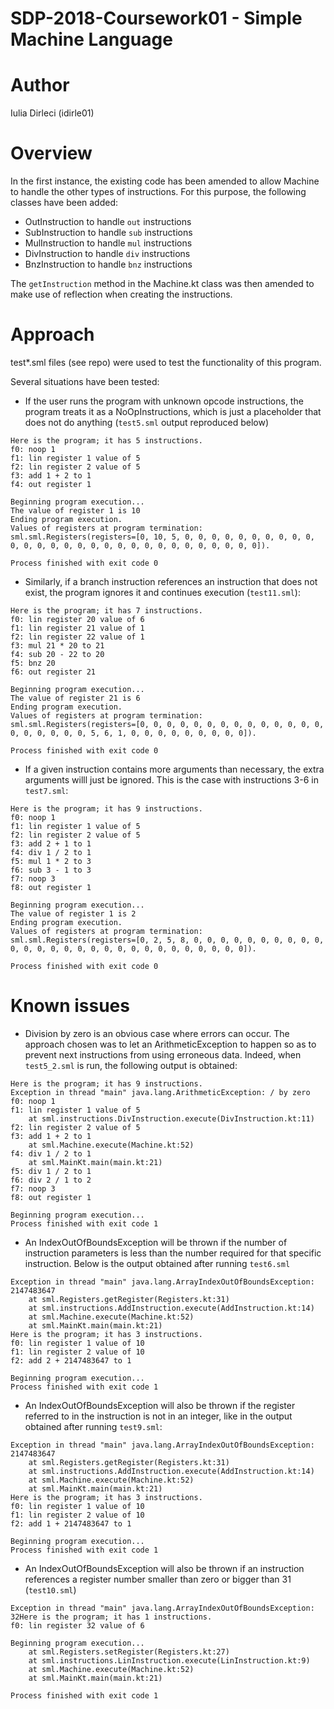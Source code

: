 # SDP-2018-Coursework01 - Simple Machine Language
# Author
Iulia Dirleci (idirle01)
# Overview
In the first instance, the existing code has been amended to allow Machine to handle the other types of instructions. 
For this purpose, the following classes have been added:

* OutInstruction to handle `out` instructions
* SubInstruction to handle `sub` instructions
* MulInstruction to handle `mul` instructions
* DivInstruction to handle `div` instructions
* BnzInstruction to handle `bnz` instructions
	
The `getInstruction` method in the Machine.kt class was then amended to make use of reflection when creating the instructions.

# Approach
test*.sml files (see repo) were used to test the functionality of this program. 

Several situations have been tested:
* If the user runs the program with unknown opcode instructions, the program treats it as a NoOpInstructions, which is just a placeholder that does not do anything (`test5.sml` output reproduced below)
```
Here is the program; it has 5 instructions.
f0: noop 1
f1: lin register 1 value of 5
f2: lin register 2 value of 5
f3: add 1 + 2 to 1
f4: out register 1

Beginning program execution...
The value of register 1 is 10
Ending program execution.
Values of registers at program termination: sml.sml.Registers(registers=[0, 10, 5, 0, 0, 0, 0, 0, 0, 0, 0, 0, 0, 0, 0, 0, 0, 0, 0, 0, 0, 0, 0, 0, 0, 0, 0, 0, 0, 0, 0, 0]).

Process finished with exit code 0
```

* Similarly, if a branch instruction references an instruction that does not exist, the program ignores it and continues execution (`test11.sml`):
```
Here is the program; it has 7 instructions.
f0: lin register 20 value of 6
f1: lin register 21 value of 1
f2: lin register 22 value of 1
f3: mul 21 * 20 to 21
f4: sub 20 - 22 to 20
f5: bnz 20
f6: out register 21

Beginning program execution...
The value of register 21 is 6
Ending program execution.
Values of registers at program termination: sml.sml.Registers(registers=[0, 0, 0, 0, 0, 0, 0, 0, 0, 0, 0, 0, 0, 0, 0, 0, 0, 0, 0, 0, 5, 6, 1, 0, 0, 0, 0, 0, 0, 0, 0, 0]).

Process finished with exit code 0
```
* If a given instruction contains more arguments than necessary, the extra arguments willl just be ignored. This is the case with instructions 3-6 in `test7.sml`:
```
Here is the program; it has 9 instructions.
f0: noop 1
f1: lin register 1 value of 5
f2: lin register 2 value of 5
f3: add 2 + 1 to 1
f4: div 1 / 2 to 1
f5: mul 1 * 2 to 3
f6: sub 3 - 1 to 3
f7: noop 3
f8: out register 1

Beginning program execution...
The value of register 1 is 2
Ending program execution.
Values of registers at program termination: sml.sml.Registers(registers=[0, 2, 5, 8, 0, 0, 0, 0, 0, 0, 0, 0, 0, 0, 0, 0, 0, 0, 0, 0, 0, 0, 0, 0, 0, 0, 0, 0, 0, 0, 0, 0]).

Process finished with exit code 0
```

# Known issues
* Division by zero is an obvious case where errors can occur. The approach chosen was to let an ArithmeticException to happen so as to prevent next instructions from using erroneous data. Indeed, when `test5_2.sml` is run, the following output is obtained:
```
Here is the program; it has 9 instructions.
Exception in thread "main" java.lang.ArithmeticException: / by zero
f0: noop 1
f1: lin register 1 value of 5
	at sml.instructions.DivInstruction.execute(DivInstruction.kt:11)
f2: lin register 2 value of 5
f3: add 1 + 2 to 1
	at sml.Machine.execute(Machine.kt:52)
f4: div 1 / 2 to 1
	at sml.MainKt.main(main.kt:21)
f5: div 1 / 2 to 1
f6: div 2 / 1 to 2
f7: noop 3
f8: out register 1

Beginning program execution...
Process finished with exit code 1
```
* An IndexOutOfBoundsException will be thrown if the number of instruction parameters is less than the number required for that specific instruction. Below is the output obtained after running `test6.sml`

```
Exception in thread "main" java.lang.ArrayIndexOutOfBoundsException: 2147483647
	at sml.Registers.getRegister(Registers.kt:31)
	at sml.instructions.AddInstruction.execute(AddInstruction.kt:14)
	at sml.Machine.execute(Machine.kt:52)
	at sml.MainKt.main(main.kt:21)
Here is the program; it has 3 instructions.
f0: lin register 1 value of 10
f1: lin register 2 value of 10
f2: add 2 + 2147483647 to 1

Beginning program execution...
Process finished with exit code 1
```
* An IndexOutOfBoundsException will also be thrown if the register referred to in the instruction is not in an integer, like in the output obtained after running `test9.sml`:

```
Exception in thread "main" java.lang.ArrayIndexOutOfBoundsException: 2147483647
	at sml.Registers.getRegister(Registers.kt:31)
	at sml.instructions.AddInstruction.execute(AddInstruction.kt:14)
	at sml.Machine.execute(Machine.kt:52)
	at sml.MainKt.main(main.kt:21)
Here is the program; it has 3 instructions.
f0: lin register 1 value of 10
f1: lin register 2 value of 10
f2: add 1 + 2147483647 to 1

Beginning program execution...
Process finished with exit code 1
```

* An IndexOutOfBoundsException will also be thrown if an instruction references a register number smaller than zero or bigger than 31 (`test10.sml`) 
```
Exception in thread "main" java.lang.ArrayIndexOutOfBoundsException: 32Here is the program; it has 1 instructions.
f0: lin register 32 value of 6

Beginning program execution...
	at sml.Registers.setRegister(Registers.kt:27)
	at sml.instructions.LinInstruction.execute(LinInstruction.kt:9)
	at sml.Machine.execute(Machine.kt:52)
	at sml.MainKt.main(main.kt:21)

Process finished with exit code 1
```




